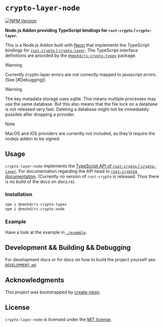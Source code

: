 # `crypto-layer-node`

[![NPM Version](https://img.shields.io/npm/v/%40nmshd%2Frs-crypto-node)](https://www.npmjs.com/package/@nmshd/rs-crypto-node)

**Node.js Addon providing TypeScript bindings for `rust-crypto` / `crypto-layer`.**

This is a Node.js Addon built with [Neon](https://github.com/neon-bindings) that implements 
the TypeScript bindings for [`rust-crypto` / `crypto-layer`](https://github.com/nmshd/rust-crypto).
The TypeScript interface definitions are provided by the [`@nmshd/rs-crypto-types`](https://github.com/nmshd/rust-crypto/tree/main/ts-types) package.

> [!WARNING]
> Currently crypto-layer errors are not correctly mapped to javascript errors. (See [#Debugging])

> [!WARNING]
> The key metadata storage uses sqlite. This means multiple processes may use the same database.
> But this also means that the file lock on a database is not released very fast.
> Deleting a database might not be immediately possible after dropping a provider.

> [!NOTE]
> MacOS and IOS providers are currently not included, as they'd require the nodejs addon to be signed.

## Usage

`crypto-layer-node` implements the [TypeScript API of `rust-crypto` / `crypto-layer`](https://github.com/nmshd/rust-crypto/tree/main/ts-types).
For documentation regarding the API head to [`rust-crypto`s documentation](https://github.com/nmshd/rust-crypto). 
(Currently no version of `rust-crypto` is released. Thus there is no build of the docs on docs.rs).

### Installation

```sh
npm i @nmshd/rs-crypto-types
npm i @nmshd/rs-crypto-node
```

### Example

Have a look at the example in [`./example`](./example/index.ts).

## Development && Building && Debugging

For development docs or for docs on how to build the project yourself see [`DEVELOPMENT.md`](./DEVELOPMENT.md).

## Acknowledgments

This project was bootstrapped by [create-neon](https://www.npmjs.com/package/create-neon).

## License

`crypto-layer-node` is licensed under the [MIT license](./LICENSE).

